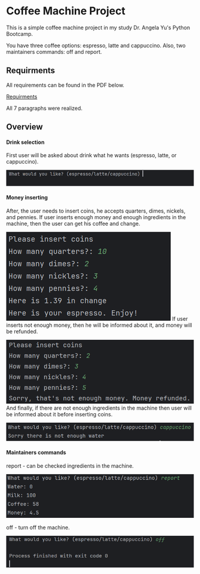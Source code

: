 
# Coffee Machine Project

This is a simple coffee machine project in my study Dr. Angela Yu's Python Bootcamp.

You have three coffee options: espresso, latte and cappuccino. Also, two maintainers commands: off and report.


## Requirments
All requirements can be found in the PDF below. 

[Requirments](https://docdro.id/ys8MTHB)

All 7 paragraphs were realized.
## Overview
#### Drink selection
First user will be asked about drink what he wants (espresso, latte, or cappuccino).

![Alt text](https://github.com/StannlyGo/CoffeeMachine/blob/master/img/drink%20selection.png)
#### Money inserting
After, the user needs to insert coins, he accepts quarters, dimes, nickels, and pennies. 
If user inserts enough money and enough ingredients in the machine, then the user can get his coffee and change.

![Alt text](https://github.com/StannlyGo/CoffeeMachine/blob/master/img/success.png)
If user inserts not enough money, then he will be informed about it, and money will be refunded.

![Alt text](https://github.com/StannlyGo/CoffeeMachine/blob/master/img/not%20enough%20money.png)
And finally, if there are not enough ingredients in the machine then user will be informed about it before inserting coins.

![Alt text](https://github.com/StannlyGo/CoffeeMachine/blob/master/img/not%20enough%20ing.png)
#### Maintainers commands
report - can be checked ingredients in the machine.

![Alt text](https://github.com/StannlyGo/CoffeeMachine/blob/master/img/report.png)

off - turn off the machine.

![Alt text](https://github.com/StannlyGo/CoffeeMachine/blob/master/img/off.png)
